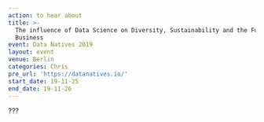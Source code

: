 ```yaml
---
action: to hear about
title: >-
  The influence of Data Science on Diversity, Sustainability and the Future of
  Business
event: Data Natives 2019
layout: event
venue: Berlin
categories: Chris
pre_url: 'https://datanatives.io/'
start_date: 19-11-25
end_date: 19-11-26
---
```

???
